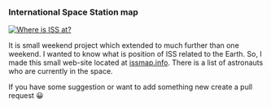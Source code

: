 ### International Space Station map

[![Where is ISS at?](./sreenshot.png)](http://whereisiss.com/)

It is small weekend project which extended to much further than one weekend. I
wanted to know what is position of ISS related to the Earth. So, I made this
small web-site located at [issmap.info](http://whereisiss.com/). There is a list
of astronauts who are currently in the space.

If you have some suggestion or want to add something new create a pull request
😀

